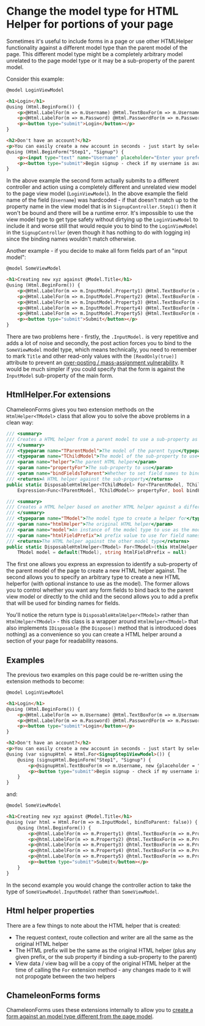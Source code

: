 # Change the model type for HTML Helper for portions of your page


Sometimes it's useful to include forms in a page or use other HTMLHelper functionality against a different model type than the parent model of the page. This different model type might be a completely arbitrary model unrelated to the page model type or it may be a sub-property of the parent model.

Consider this example:

```html
@model LoginViewModel

<h1>Login</h1>
@using (Html.BeginForm()) {
    <p>@Html.LabelFor(m => m.Username) @Html.TextBoxFor(m => m.Username) @Html.ValidationMessageFor(m => m.Username)</p>
    <p>@Html.LabelFor(m => m.Password) @Html.PasswordFor(m => m.Password) @Html.ValidationMessageFor(m => m.Password)</p>
    <p><button type="submit">Login</button></p>
}

<h2>Don't have an account?</h2>
<p>You can easily create a new account in seconds - just start by selecting a username below.</p>
@using (Html.BeginForm("Step1", "Signup") {
    <p><input type="text" name="Username" placeholder="Enter your preferred username"></p>
    <p><button type="submit">Begin signup - check if my username is available &raquo;</button></p>
}
```

In the above example the second form actually submits to a different controller and action using a completely different and unrelated view model to the page view model (`LoginViewModel`). In the above example the field name of the field (`Username`) was hardcoded - if that doesn't match up to the property name in the view model that is in `SignupController.Step1()` then it won't be bound and there will be a runtime error. It's impossible to use the view model type to get type safety without dirtying up the `LoginViewModel` to include it and worse still that would requie you to bind to the `LoginViewModel` in the `SignupController` (even though it has nothing to do with logging in) since the binding names wouldn't match otherwise.

Another example - if you decide to make all form fields part of an "input model":

```html
@model SomeViewModel

<h1>Creating new xyz against @Model.Title</h1>
@using (Html.BeginForm()) {
    <p>@Html.LabelFor(m => m.InputModel.Property1) @Html.TextBoxFor(m => m.InputModel.Property1) @Html.ValidationMessageFor(m => m.InputModel.Property1)</p>
    <p>@Html.LabelFor(m => m.InputModel.Property2) @Html.TextBoxFor(m => m.InputModel.Property2) @Html.ValidationMessageFor(m => m.InputModel.Property2)</p>
    <p>@Html.LabelFor(m => m.InputModel.Property3) @Html.TextBoxFor(m => m.InputModel.Property3) @Html.ValidationMessageFor(m => m.InputModel.Property3)</p>
    <p>@Html.LabelFor(m => m.InputModel.Property4) @Html.TextBoxFor(m => m.InputModel.Property4) @Html.ValidationMessageFor(m => m.InputModel.Property4)</p>
    <p>@Html.LabelFor(m => m.InputModel.Property5) @Html.TextBoxFor(m => m.InputModel.Property5) @Html.ValidationMessageFor(m => m.InputModel.Property5)</p>
    <p><button type="submit">Submit</button></p>
}
```

There are two problems here - firstly, the `.InputModel.` is very repetitive and adds a lot of noise and secondly, the post action forces you to bind to the `SomeViewModel` model type, which means technically, you need to remember to mark `Title` and other read-only values with the `[ReadOnly(true)]` attribute to prevent an [over-posting / mass-assignment vulnerability](https://en.wikipedia.org/wiki/Mass_assignment_vulnerability). It would be much simpler if you could specify that the form is against the `InputModel` sub-property of the main form.

## HtmlHelper<TModel>.For extensions

ChameleonForms gives you two extension methods on the `HtmlHelper<TModel>` class that allow you to solve the above problems in a clean way:

```csharp
/// <summary>
/// Creates a HTML helper from a parent model to use a sub-property as it's model.
/// </summary>
/// <typeparam name="TParentModel">The model of the parent type</typeparam>
/// <typeparam name="TChildModel">The model of the sub-property to use</typeparam>
/// <param name="helper">The parent HTML helper</param>
/// <param name="propertyFor">The sub-property to use</param>
/// <param name="bindFieldsToParent">Whether to set field names to bind to the parent model type (true) or the sub-property type (false)</param>
/// <returns>A HTML helper against the sub-property</returns>
public static DisposableHtmlHelper<TChildModel> For<TParentModel, TChildModel>(this HtmlHelper<TParentModel> helper,
    Expression<Func<TParentModel, TChildModel>> propertyFor, bool bindFieldsToParent)

/// <summary>
/// Creates a HTML helper based on another HTML helper against a different model type.
/// </summary>
/// <typeparam name="TModel">The model type to create a helper for</typeparam>
/// <param name="htmlHelper">The original HTML helper</param>
/// <param name="model">An instance of the model type to use as the model</param>
/// <param name="htmlFieldPrefix">A prefix value to use for field names</param>
/// <returns>The HTML helper against the other model type</returns>
public static DisposableHtmlHelper<TModel> For<TModel>(this HtmlHelper htmlHelper,
    TModel model = default(TModel), string htmlFieldPrefix = null)
```

The first one allows you express an expression to identify a sub-property of the parent model of the page to create a new HTML helper against. The second allows you to specify an arbitrary type to create a new HTML helperfor (with optional instance to use as the model). The former allows you to control whether you want any form fields to bind back to the parent view model or directly to the child and the second allows you to add a prefix that will be used for binding names for fields.

You'll notice the return type is `DisposableHtmlHelper<TModel>` rather than `HtmlHelper<TModel>` - this class is a wrapper around `HtmlHelper<TModel>` that also implements `IDisposable` (the `Dispose()` method that is introduced does nothing) as a convenience so you can create a HTML helper around a section of your page for readability reasons.

## Examples

The previous two examples on this page could be re-written using the extension methods to become:

```html
@model LoginViewModel

<h1>Login</h1>
@using (Html.BeginForm()) {
    <p>@Html.LabelFor(m => m.Username) @Html.TextBoxFor(m => m.Username) @Html.ValidationMessageFor(m => m.Username)</p>
    <p>@Html.LabelFor(m => m.Password) @Html.PasswordFor(m => m.Password) @Html.ValidationMessageFor(m => m.Password)</p>
    <p><button type="submit">Login</button></p>
}

<h2>Don't have an account?</h2>
<p>You can easily create a new account in seconds - just start by selecting a username below.</p>
@using (var signupHtml = Html.For<SignupStep1ViewModel>()) {
    @using (signupHtml.BeginForm("Step1", "Signup") {
        <p>@signupHtml.TextBoxFor(m => m.Username, new {placeholder = "Enter your preferred username"})</p>
        <p><button type="submit">Begin signup - check if my username is available &raquo;</button></p>
    }
}
```

and:

```html
@model SomeViewModel

<h1>Creating new xyz against @Model.Title</h1>
@using (var html = Html.For(m => m.InputModel, bindToParent: false)) {
    @using (html.BeginForm()) {
        <p>@html.LabelFor(m => m.Property1) @html.TextBoxFor(m => m.Property1) @html.ValidationMessageFor(m => m.Property1)</p>
        <p>@html.LabelFor(m => m.Property2) @html.TextBoxFor(m => m.Property2) @html.ValidationMessageFor(m => m.Property2)</p>
        <p>@html.LabelFor(m => m.Property3) @html.TextBoxFor(m => m.Property3) @html.ValidationMessageFor(m => m.Property3)</p>
        <p>@html.LabelFor(m => m.Property4) @html.TextBoxFor(m => m.Property4) @html.ValidationMessageFor(m => m.Property4)</p>
        <p>@html.LabelFor(m => m.Property5) @html.TextBoxFor(m => m.Property5) @html.ValidationMessageFor(m => m.Property5)</p>
        <p><button type="submit">Submit</button></p>
    }
}
```

In the second example you would change the controller action to take the type of `SomeViewModel.InputModel` rather than `SomeViewModel`.

## Html helper properties

There are a few things to note about the HTML helper that is created:

* The request context, route collection and writer are all the same as the original HTML helper
* The HTML prefix will be the same as the original HTML helper (plus any given prefix, or the sub property if binding a sub-property to the parent)
* View data / view bag will be a copy of the original HTML helper at the time of calling the `For` extension method - any changes made to it will not propogate between the two helpers

## ChameleonForms forms

ChameleonForms uses these extensions internally to allow you to [create a form against an model type different from the page model](different-form-models.md).
